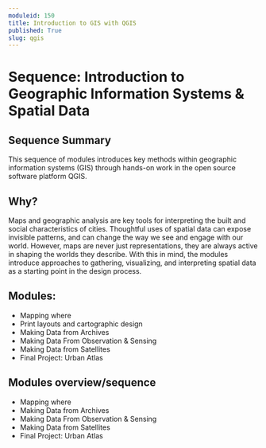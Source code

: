 ```yaml
---
moduleid: 150
title: Introduction to GIS with QGIS
published: True
slug: qgis
---
```


# Sequence: Introduction to Geographic Information Systems & Spatial Data

## Sequence Summary

This sequence of modules introduces key methods within geographic information systems (GIS) through hands-on work in the open source software platform QGIS.  

## Why?

Maps and geographic analysis are key tools for interpreting the built and social characteristics of cities. Thoughtful uses of spatial data can expose invisible patterns, and can change the way we see and engage with our world. However, maps are never just representations, they are always active in shaping the worlds they describe. With this in mind, the modules introduce approaches to gathering, visualizing, and interpreting spatial data as a starting point in the design process.

## Modules:

- Mapping where
- Print layouts and cartographic design
- Making Data from Archives
- Making Data From Observation & Sensing
- Making Data from Satellites
- Final Project: Urban Atlas


## Modules overview/sequence
- Mapping where
- Making Data from Archives
- Making Data From Observation & Sensing
- Making Data from Satellites
- Final Project: Urban Atlas
